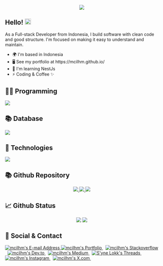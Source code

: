 <p align="center">
<img src="https://readme-typing-svg.herokuapp.com/?font=Pacifico&size=40&color=ec4899&width=670&height=100&duration=9000&center=true&lines=Welcome%20to%20My%20Profile">
  
<h2>Hello! <img src="https://user-images.githubusercontent.com/43292234/179925738-4df11b89-1924-4d3d-82b5-3a197ac4f031.gif" width="20" /></h2>
  As a Full-stack Developer from Indonesia, I build software with clean code and good structure. I'm focused on making it easy to understand and maintain.

  <ul>
    <li>🌍  I'm based in Indonesia</li>
    <li>🖥️  See my portfolio at https://mcilhm.github.io/</li>
    <li>🧠  I'm learning NestJs</li>
    <li>⚡  Coding & Coffee ✨</li>
  </ul>

<h2>👨‍💻 Programming</h2>
<img src='https://skillicons.dev/icons?i=js,ts,nodejs,express,nestjs,php,cs,dotnet'>

<h2>📚 Database</h2>
<img src='https://skillicons.dev/icons?i=mongodb,mysql,sqlite'>

<h2>🔧 Technologies</h2>
<img src='https://skillicons.dev/icons?i=git,github,linux,docker,azure'>

<h2>📚 Github Repository</h2>
<p align="center">
  
  <a href="https://github.com/mcilhm/microservice-k8s-first-app">
    <img src="https://github-readme-stats.vercel.app/api/pin/?username=mcilhm&repo=microservice-k8s-first-app&theme=vision-friendly-dark&hide_border=true&border_radius=0">
  </a>
  <a href="https://github.com/mcilhm/nodejs-rabbitmq">
    <img src="https://github-readme-stats.vercel.app/api/pin/?username=mcilhm&repo=nodejs-rabbitmq&theme=vision-friendly-dark&hide_border=true&border_radius=0">
  </a>
  <a href="https://github.com/mcilhm/nodejs-socket">
    <img src="https://github-readme-stats.vercel.app/api/pin/?username=mcilhm&repo=nodejs-socket&theme=vision-friendly-dark&hide_border=true&border_radius=0">
  </a>

<h2>📈 Github Status</h2>
<p align="center">
<img src="https://github-readme-stats.vercel.app/api?username=mcilhm&theme=vision-friendly-dark&show_icons=true&hide_border=true&include_all_commits=true&card_width=500px&line_height=20px">
<img src="https://github-readme-stats.vercel.app/api/top-langs/?username=mcilhm&theme=vision-friendly-dark&layout=compact&hide_border=true&size_weight=0.5&count_weight=0.5&card_width=500px">

<h2>📇 Social & Contact</h2>
    <div align="left">
      <a href="mailto:muchammad.ilham@outlook.com" target="_blank" rel="noreferrer"> <img
          alt="mcilhm's E-mail Address"
          src="https://img.shields.io/badge/E&#8209;mail-D14836?style=for-the-badge&logo=gmail&logoColor=white" />
      </a>
      <a href="https://github.com/mcilhm" target="_blank" rel="noreferrer"> <img
          alt="mcilhm's Portfolio"
          src="https://img.shields.io/badge/Portfolio-08203A?style=for-the-badge&logo=About.me&logoColor=white" />
      </a>
      &nbsp;
      <a href="https://www.stackoverflow.com/users/18652816/mcilhm"
        target="_blank" rel="noreferrer"> <img
          alt="mcilhm's Stackoverflow"
          src="https://img.shields.io/badge/stackoverflow-F58025?style=for-the-badge&logo=stackoverflow&logoColor=white" />
      </a>
      &nbsp;
      <a href="https://www.dev.to/mcilhm" target="_blank" rel="noreferrer"> <img
          alt="mcilhm's Dev.to"
          src="https://img.shields.io/badge/dev.to-0A0A0A?style=for-the-badge&logo=devdotto&logoColor=white" />
      </a>
      &nbsp;
      <a href="https://mcilhm.medium.com/" target="_blank" rel="noreferrer"> <img
          alt="mcilhm's Medium"
          src="https://img.shields.io/badge/Medium-000000?style=for-the-badge&logo=medium&logoColor=white" />
      </a>
      &nbsp;
      <a href="https://www.threads.net/@mcilhm" target="_blank" rel="noreferrer">
        <img
          alt="S'yne Lokk's Threads"
          src="https://img.shields.io/badge/threads-000000?style=for-the-badge&logo=threads&logoColor=white" />
      </a>
      &nbsp;
      <a href="https://www.instagram.com/mcilhm" target="_blank"
        rel="noreferrer"> <img
          alt="mcilhm's Instagram"
          src="https://img.shields.io/badge/Instagram-E4405F?style=for-the-badge&logo=Instagram&logoColor=white" />
      </a>
      &nbsp;
      <a href="https://x.com/mcilhm" target="_blank" rel="noreferrer"> <img
          alt="mcilhm's X.com"
          src="https://img.shields.io/badge/Twitter-000000?style=for-the-badge&logo=X&logoColor=white" />
      </a>
      &nbsp;
    </div>
